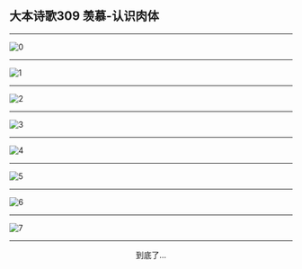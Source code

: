 
## 大本诗歌309 羡慕-认识肉体
        
<div id="aplayer0"></div>

---

<img alt="0" data-original="/data/d0309/0">

---

<img alt="1" data-original="/data/d0309/1">

---

<img alt="2" data-original="/data/d0309/2">

---

<img alt="3" data-original="/data/d0309/3">

---

<img alt="4" data-original="/data/d0309/4">

---

<img alt="5" data-original="/data/d0309/5">

---

<img alt="6" data-original="/data/d0309/6">

---

<img alt="7" data-original="/data/d0309/7">

---

<p style="text-align: center">到底了...</p>

<script src="/js/dist-view.js"></script>

<script>
MAIN.id = 'd0309';
        
const ap0 = new APlayer({
    container: document.getElementById('aplayer0'),
    volume: 1,
    loop: 'none',
    preload: 'none',
    audio: [{
        name: '大本诗歌309.mp3',
        artist: '大本诗歌',
        url: 'https://res.wx.qq.com/voice/getvoice?mediaid=MzI0NTk3MDM5M18yMjQ3NDkxMzM0',
        cover: '/favicon'
    }]
});
</script>
